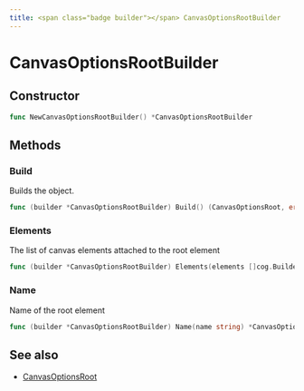 ```yaml
---
title: <span class="badge builder"></span> CanvasOptionsRootBuilder
---
```

# <span class="badge builder"></span> CanvasOptionsRootBuilder

## Constructor

```go
func NewCanvasOptionsRootBuilder() *CanvasOptionsRootBuilder
```
## Methods

### <span class="badge object-method"></span> Build

Builds the object.

```go
func (builder *CanvasOptionsRootBuilder) Build() (CanvasOptionsRoot, error)
```

### <span class="badge object-method"></span> Elements

The list of canvas elements attached to the root element

```go
func (builder *CanvasOptionsRootBuilder) Elements(elements []cog.Builder[canvas.CanvasElementOptions]) *CanvasOptionsRootBuilder
```

### <span class="badge object-method"></span> Name

Name of the root element

```go
func (builder *CanvasOptionsRootBuilder) Name(name string) *CanvasOptionsRootBuilder
```

## See also

 * <span class="badge object-type-struct"></span> [CanvasOptionsRoot](./object-CanvasOptionsRoot.md)
